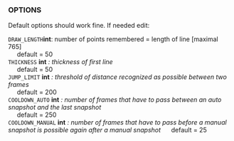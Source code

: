 ### OPTIONS
Default options should work fine. If needed edit: 


`DRAW_LENGTH`__int__: number of points remembered = length of line [maximal 765] \
&nbsp;&nbsp;&nbsp;&nbsp; default = 50 \
`THICKNESS` __int__ *: thickness of first line* \
&nbsp;&nbsp;&nbsp;&nbsp; default = 50 \
`JUMP_LIMIT` __int__ *: threshold of distance recognized as possible between two frames* \
&nbsp;&nbsp;&nbsp;&nbsp; default = 200 \
`COOLDOWN_AUTO` __int__ *: number of frames that have to pass between an auto snapshot and the last snapshot* \
&nbsp;&nbsp;&nbsp;&nbsp; default = 250 \
`COOLDOWN_MANUAL` __int__ *: number of frames that have to pass before a manual snapshot is possible again after a manual snapshot* 
&nbsp;&nbsp;&nbsp;&nbsp; default = 25 

